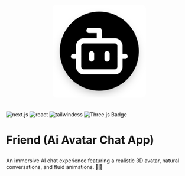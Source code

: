 <div >
  <br />
   <div align="center" >
    <a href="https://youtu.be/zA9r5zTllx4" target="_blank">
      <img src="src/app/icon.png" style="border-radius:10px; width: 50%;" alt="Project Banner">
    </a>
    </div>
  <br />
  <br />

  <div>
    <img src="https://img.shields.io/badge/-Next_JS-black?style=for-the-badge&logoColor=white&logo=next.js&color=000000" alt="next.js" />
    <img src="https://img.shields.io/badge/-React_v19-black?style=for-the-badge&logoColor=white&logo=react&color=149ECA" alt="react" />
    <img src="https://img.shields.io/badge/-Tailwind_CSS_v4-black?style=for-the-badge&logoColor=white&logo=tailwindcss&color=030712" alt="tailwindcss" />
    <img src="https://img.shields.io/badge/-Three.js-FFFFFF?style=for-the-badge&logo=three.js&logoColor=black" alt="Three.js Badge" />
   
  </div>

  <h3 style="font-weight:700;font-size:30px;">Friend (Ai Avatar Chat App)</h3>

   <div >
     An immersive AI chat experience featuring a realistic 3D avatar, natural conversations, and fluid animations. 🤖✨
    </div>
</div>
